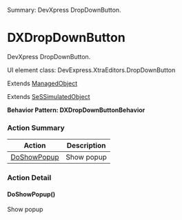 Summary: DevXpress DropDownButton.

# DXDropDownButton

DevXpress DropDownButton.
 
UI element class: DevExpress.XtraEditors.DropDownButton

Extends [ManagedObject](ManagedObject.md)

Extends [SeSSimulatedObject](SeSSimulatedObject.md)





**Behavior Pattern: DXDropDownButtonBehavior**


<!-- ============================== property summary ========================== -->

	
<!-- ============================== action summary ========================== -->



### Action Summary

|  **Action** | **Description** | 
| ----------- | --------------- |
|	[DoShowPopup](#DoShowPopup) | Show popup |




<!-- ============================== property detail ========================== -->
	
	
<!-- ============================== action detail ========================== -->
	
### Action Detail
		
<a name="DoShowPopup"></a>    
#### DoShowPopup()

Show popup





<a name="see.also.dxdropdownbutton.doshowpopup"></a>

	

